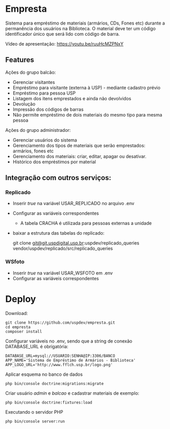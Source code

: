 # Empresta

Sistema para empréstimo de materiais (armários, CDs, Fones etc) durante a
permanência dos usuários na Biblioteca. O material deve ter um código 
identificador único que será lido com código de barra.

Vídeo de apresentação: 
https://youtu.be/ruuHcMZPNxY
## Features

 Ações do grupo balcão:

 - Gerenciar visitantes
 - Empréstimo para visitante (externa à USP) - mediante cadastro prévio
 - Empréstimo para pessoa USP
 - Listagem dos itens emprestados e ainda não devolvidos
 - Devolução
 - Impressão dos códigos de barras
 - Não permite empréstimo de dois materiais do mesmo tipo para mesma pessoa

Ações do grupo administrador:

 - Gerenciar usuários do sistema
 - Gerenciamento dos tipos de materiais que serão emprestados: armários, fones etc
 - Gerenciamento dos materiais: criar, editar, apagar ou desativar.
 - Histórico dos empréstimos por material
 
## Integração com outros serviços:

### Replicado

 - Inserir *true* na variável USAR_REPLICADO no arquivo .env
 - Configurar as variáveis correspondentes
    - A tabela CRACHA é utilizada para pessoas externas a unidade
 - baixar a estrutura das tabelas do replicado:
    
    git clone git@git.uspdigital.usp.br:uspdev/replicado_queries vendor/uspdev/replicado/src/replicado_queries

### WSfoto

 - Inserir *true* na variável USAR_WSFOTO em .env 
 - Configurar as variáveis correspondentes

# Deploy

Download:

    git clone https://github.com/uspdev/empresta.git
    cd empresta
    composer install

Configurar variáveis no .env, sendo que 
a string de conexão DATABASE_URL é obrigatória:

    DATABASE_URL=mysql://USUARIO:SENHA@IP:3306/BANCO
    APP_NAME='Sistema de Empréstimo de Armários - Biblioteca'
    APP_LOGO_URL='http://www.fflch.usp.br/logo.png'

Aplicar esquema no banco de dados

    php bin/console doctrine:migrations:migrate

Criar usuário *admin* e *balcao* e cadastrar materiais de exemplo:

    php bin/console doctrine:fixtures:load

Executando o servidor PHP
    
    php bin/console server:run


